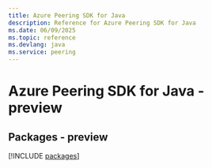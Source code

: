 ```yaml
---
title: Azure Peering SDK for Java
description: Reference for Azure Peering SDK for Java
ms.date: 06/09/2025
ms.topic: reference
ms.devlang: java
ms.service: peering
---
```

# Azure Peering SDK for Java - preview
## Packages - preview
[!INCLUDE [packages](peering-index.md)]